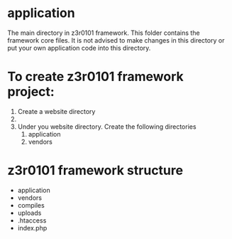 # application

The main directory in z3r0101 framework. This folder contains the framework core files. It is not advised to make changes in this directory or put your own application code into this directory.

# To create z3r0101 framework project:

<ol>
  <li>Create a website directory<li>
  <li>Under you website directory. Create the following directories
      <ol>
        <li>application</li>
        <li>vendors</li>
      </ol>  
  </li>
</ol>

# z3r0101 framework structure
<ul>
  <li>application</li>
  <li>vendors</li>
  <li>compiles</li>
  <li>uploads</li>
  <li>.htaccess</li>
  <li>index.php</li>
</ul>
